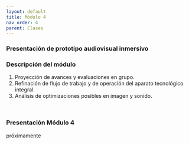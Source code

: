 ```yaml
---
layout: default
title: Módulo 4
nav_order: 4
parent: Clases
---
```


### Presentación de prototipo audiovisual inmersivo

### Descripción del módulo
1. Proyección de avances y evaluaciones en grupo.
2. Refinación de flujo de trabajo y de operación del aparato tecnológico integral.
3. Análisis de optimizaciones posibles en imagen y sonido.

<br>

### Presentación Módulo 4

próximamente